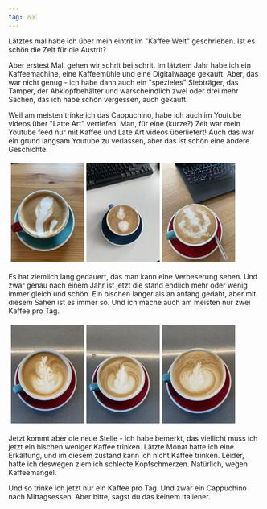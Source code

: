 ```yaml
---
tag: 🇩🇪️
---
```


Lätztes mal habe ich über mein eintrit im "Kaffee Welt" geschrieben. Ist es schön die Zeit für die Austrit?

Aber erstest Mal, gehen wir schrit bei schrit. Im lätztem Jahr habe ich ein Kaffeemachine, eine Kaffeemühle und eine Digitalwaage gekauft. Aber, das war nicht genug - ich habe dann auch ein "spezieles" Siebträger, das Tamper, der Abklopfbehälter und warscheindlich zwei oder drei mehr Sachen, das ich habe schön vergessen, auch gekauft.

Weil am meisten trinke ich das Cappuchino, habe ich auch im Youtube videos über "Latte Art" vertiefen. Man, für eine (kurze?) Zeit war mein Youtube feed nur mit Kaffee und Late Art videos überliefert! Auch das war ein grund langsam Youtube zu verlassen, aber das ist schön eine andere Geschichte.

![How it started](/assets/images/2024-11-10-der-kaffee-snob-2/start.png)

Es hat ziemlich lang gedauert, das man kann eine Verbeserung sehen. Und zwar genau nach einem Jahr ist jetzt die stand endlich mehr oder wenig immer gleich und schön. Ein bischen langer als an anfang gedaht, aber mit diesem Sahen ist es immer so. Und ich mache auch am meisten nur zwei Kaffee pro Tag.

![Progress](/assets/images/2024-11-10-der-kaffee-snob-2/now.png)

Jetzt kommt aber die neue Stelle - ich habe bemerkt, das viellicht muss ich jetzt ein bischen weniger Kaffee trinken. Lätzte Monat hatte ich eine Erkältung, und im diesem zustand kann ich nicht Kaffee trinken. Leider, hatte ich deswegen ziemlich schlecte Kopfschmerzen. Natürlich, wegen Kaffeemangel.

Und so trinke ich jetzt nur ein Kaffee pro Tag. Und zwar ein Cappuchino nach Mittagsessen. Aber bitte, sagst du das keinem Italiener.